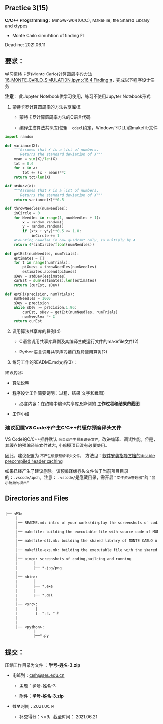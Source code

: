 
## Practice 3(15)

**C/C++ Programming**：MinGW-w64(GCC), MakeFile, the Shared Library and ctypes

*  Monte Carlo simulation of finding PI

Deadline: 2021.06.11

## 要求：

学习蒙特卡罗(Monte Carlo)计算圆周率的方法[16_MONTE_CARLO_SIMULATION.ipynb:16.4 Finding π](./16_MONTE_CARLO_SIMULATION.ipynb)，完成以下程序设计任务

**注意：** 此Jupyter Notebook供学习使用，练习不使用Jupyter Notebook形式

1.  蒙特卡罗计算圆周率的方法共享库(8)

    * 蒙特卡罗计算圆周率方法的C语言代码

    * 编译生成算法共享库(使用`__cdecl`约定，Windows下DLL)的makefile文件

```python  
import random

def variance(X):
    """Assumes that X is a list of numbers.
       Returns the standard deviation of X"""
    mean = sum(X)/len(X)
    tot = 0.0
    for x in X:
        tot += (x - mean)**2
    return tot/len(X)
    
def stdDev(X):
    """Assumes that X is a list of numbers.
       Returns the standard deviation of X"""
    return variance(X)**0.5

def throwNeedles(numNeedles):
    inCircle = 0
    for Needles in range(1, numNeedles + 1):
        x = random.random()
        y = random.random()
        if (x*x + y*y)**0.5 <= 1.0:
            inCircle += 1
    #Counting needles in one quadrant only, so multiply by 4
    return 4*(inCircle/float(numNeedles))

def getEst(numNeedles, numTrials):
    estimates = []
    for t in range(numTrials):
        piGuess = throwNeedles(numNeedles)
        estimates.append(piGuess)
    sDev = stdDev(estimates)
    curEst = sum(estimates)/len(estimates)
    return (curEst, sDev)

def estPi(precision, numTrials):
    numNeedles = 1000
    sDev = precision
    while sDev >= precision/1.96:
        curEst, sDev = getEst(numNeedles, numTrials)
        numNeedles *= 2
    return curEst      
```

2. 调用算法共享库的算例(4)

    * C语言调用共享库算例及其编译生成运行文件的makefile文件(2)

    * Python语言调用共享库的接口及其使用算例(2)

3. 练习工作的README.md文档(3)：

建议内容:
                      
   * 算法说明 
   
   * 程序设计工作简要说明：过程，结果(文字和截图）
    
     * 必含内容：在终端中编译共享库及算例的 **工作过程和结果的截图**

   * 工作小结

###  建议配置VS Code不产生C/C++的缓存预编译头文件
 
VS  Code的C/C++插件默认 `会自动产生预编译头文件`，改进编译、调试性能。但是，其缓存的预编译头文件过大, 小规模项目没有必要使用。

因此，建议配置为 `不产生缓存预编译头文件`。 方法见：[软件安装指导文档的disable precompiled header caching](https://github.com/PySEE/home/blob/S2020/guide/doc/BuildingSoftwareEnvironment.md#d33-disable-precompiled-header-caching) 
 
如果已经产生了建议删除。该预编译缓存头文件位于当前项目目录的：`.vscode/ipch`。注意： `.vscode/`是隐藏目录，需开启 `“文件资源管理器”`的  `“显示隐藏的项目”`

## Directories and Files

```txt
 
|── <P3>
     │ 
     │── README.md: intro of your works(display the screenshots of coding,making and running)
     | 
     │── makefile: building the executable file with source code of MONTE CARLO π
     │ 
     │── makefile-dll.mk: building the shared library of MONTE CARLO π
     │               
     │── makefile-exe.mk: building the executable file with the shared library of MONTE CARLO π
     │
     |── <img>: screenshots of coding,building and running
     |       │
     |       |── *.jpg/png 
     |
     |── <bin>:
     |       │
     |       |── *.exe
     |       |     
     |       |── *.dll
     |
     |── <src>: 
     |        │
     |        |──*.c, *.h     
     |
     |
     |── <python>: 
             │
             |──*.py                       
```  

## 提交：

压缩工作目录为文件 ：**学号-姓名-3.zip**

* 电邮到：cmh@seu.edu.cn 
    
  * 主题：学号-姓名-3
    
  * 附件：**学号-姓名-3.zip**

* 截至时间：2021.06.14

   * 补交得分：<=9，截至时间： 2021.06.21

